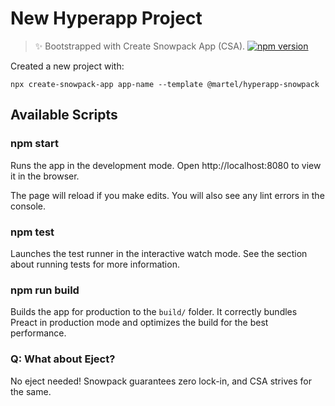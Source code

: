 # New Hyperapp Project

> ✨ Bootstrapped with Create Snowpack App (CSA).
[![npm version](https://badge.fury.io/js/%40martel%2Fhyperapp-snowpack.svg)](https://badge.fury.io/js/%40martel%2Fhyperapp-snowpack)

Created a new project with:
```
npx create-snowpack-app app-name --template @martel/hyperapp-snowpack
```

## Available Scripts

### npm start

Runs the app in the development mode.
Open http://localhost:8080 to view it in the browser.

The page will reload if you make edits.
You will also see any lint errors in the console.

### npm test

Launches the test runner in the interactive watch mode.
See the section about running tests for more information.

### npm run build

Builds the app for production to the `build/` folder.
It correctly bundles Preact in production mode and optimizes the build for the best performance.

### Q: What about Eject?

No eject needed! Snowpack guarantees zero lock-in, and CSA strives for the same.
